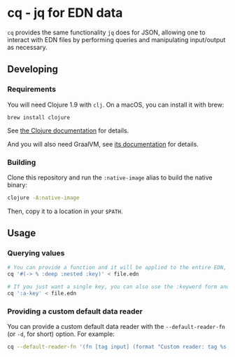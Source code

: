 # cq - jq for EDN data

`cq` provides the same functionality `jq` does for JSON, allowing one to interact with EDN files by performing queries and manipulating input/output as necessary.

## Developing
### Requirements

You will need Clojure 1.9 with `clj`. On a macOS, you can install it with brew:

```
brew install clojure
```

See [the Clojure documentation](https://clojure.org/guides/deps_and_cli) for details.

And you will also need GraalVM, see [its documentation](https://www.graalvm.org/docs/getting-started/#install-graalvm) for details.

### Building

Clone this repository and run the `:native-image` alias to build the native binary:

```bash
clojure -A:native-image
```

Then, copy it to a location in your `$PATH`.

## Usage

### Querying values

```bash
# You can provide a function and it will be applied to the entire EDN, printing its output in the end
cq '#(-> % :deep :nested :key)' < file.edn
```

```bash
# If you just want a single key, you can also use the :keyword form and it works just like Clojure
cq ':a-key' < file.edn
```

### Providing a custom default data reader

You can provide a custom default data reader with the `--default-reader-fn` (or `-d`, for short) option. For example:

```bash
cq --default-reader-fn '(fn [tag input] (format "Custom reader: tag %s, input %s" tag input))'
```
